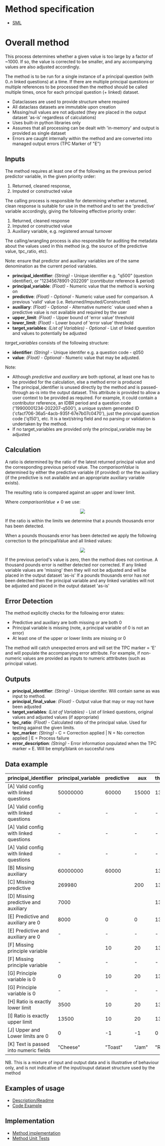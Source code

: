 Method specification
====================

* [SML](https://github.com/ONSdigital/Statistical-Method-Specifications/blob/thousand_pound/thousand_pounds_correction.md)

Overall method
=============

This process determines whether a given value is too large by a factor of ~1000. If so, the value is corrected to be smaller, and any accompanying values are also adjusted accordingly.

The method is to be run for a single instance of a principal question (with 0..n linked questions) at a time. If there are multiple principal questions or multiple references to be processed then the method should be called multiple times, once for each principal question (+ linked) dataset.

* Dataclasses are used to provide structure where required
* All dataclass datasets are immutable upon creation
* Missing/null values are not adjusted (they are placed in the output dataset 'as-is' regardless of calculations)
* Uses built-in python libraries only
* Assumes that all processing can be dealt with 'in-memory' and output is provided as single dataset
* Errors are caught internally within the method and are converted into managed output errors (TPC Marker of "E")

Inputs
------

The method requires at least one of the following as the previous period predictor variable, in the given priority order:

1. Returned, cleaned response,
2. Imputed or constructed value

The calling process is responsible for determining whether a returned, clean response is suitable for use in the method and to set the 'predictive' variable accordingly, giving the following effective priority order:

1. Returned, cleaned response
2. Imputed or constructed value
3. Auxiliary variable, e.g. registered annual turnover

The calling/wrangling process is also responsible for auditing the metadata about the values used in this method (e.g. the source of the predictive value, tpc_ratio, etc).

Note: ensure that predictor and auxiliary variables are of the same denomination as the current period variables.

* **principal_identifier**: *(String)* - Unique identifier e.g. "q500" (question identifier), or "12345678901-202209" (conrtibutor reference & period)
* **principal_variable**: *(Float)* - Numeric value that the method is working on
* **predictive**: *(Float)* - *Optional* - Numeric value used for comparison. A previous 'valid' value (i.e. Returned/Imputed/Constructed)
* **auxiliary**: *(Float)* - *Optional* - Alternative numeric` value used when a predictive value is not available and required by the user
* **upper_limit**: *(Float)* - Upper bound of 'error value' threshold
* **lower_limit**: *(Float)* - Lower bound of 'error value' threshold
* **target_variables**: *(List of Variables)* - *Optional* - List of linked question and values to potentially be adjusted

*target_variables* consists of the following structure:

* **identifier**: *(String)* - Unique identifer e.g. a question code - q050
* **value**: *(Float)* - *Optional* - Numeric value that may be adjusted.

Note:

* Although *predictive* and *auxiliary* are both optional, at least one has to be provided for the calculation, else a method error is produced
* The principal_identifier is unused directly by the method and is passed-through as-is into the output dataset. This attribute is provided to allow a user context to be provided as required. For example, it could contain a contributor reference, an IDBR period and a question code ('19900001234-202207-q500'), a unique system generated ID ('cfacf706-36a5-4acb-935f-67e7b07c0470'), just the principal question code ('q150'), etc. It is a text/string field and no parsing or validation is undertaken by the method.
* If no target_variables are provided only the principal_variable may be adjusted

Calculation
-----------

A ratio is determined by the ratio of the latest returned principal value and the corresponding previous period value. The $comparisonValue$ is determined by either the predictive variable (if provided) or the the auxiliary (if the predictive is not available and an appropriate auxiliary variable exists).

The resulting ratio is compared against an upper and lower limit.

Where $comparisonValue \ne 0$ we use:

<p align="center">
<img src="https://latex.codecogs.com/svg.image?{\color{Orange}lowerLimit&space;<&space;\frac{principalValue}{comparisonValue}&space;<&space;upperLimit}" />
</p>

If the ratio is within the limits we determine that a pounds thousands error has been detected.

When a pounds thousands error has been detected we apply the following correction to the principalValue and all linked values:

<p align="center">
<img src="https://latex.codecogs.com/svg.image?{\color{Orange}adjustedValue&space;=&space;\frac{value}{1000}" />
</p>

If the previous period's value is zero, then the method does not continue. A thousand pounds error is neither detected nor corrected.
If any linked variable values are 'missing' then they will not be adjusted and will be placed in the output dataset 'as-is'
If a pounds thousands error has *not* been detected then the principal variable and any linked variables will not be adjusted and placed in the output dataset 'as-is'

Error Detection
---------------

The method explicitly checks for the following error states:

* Predictive and auxiliary are both missing or are both 0
* Principal variable is missing (note, a principal variable of 0 is not an error)
* At least one of the upper or lower limits are missing or 0

The method will catch unexpected errors and will set the TPC marker = 'E' and will populate the accompanying error attribute. For example, if non-numeric values are provided as inputs to numeric atttributes (such as principal value).

Outputs
-------

* **principal_identifier**: *(String)* - Unique identifer. Will contain same as was input to method.
* **principal_final_value**: *(Float)* - Output value that may or may not have been adjusted
* **target_variables**: *(List of Variables)* - List of linked questions, original values and adjusted values (if appropriate)
* **tpc_ratio**: *(Float)* - Calculated ratio of the principal value. Used for testing against the given limits.
* **tpc_marker**: *(String)* - C = Correction applied | N = No correction applied | E = Process failure
* **error_description**: *(String)* - Error information populated when the TPC marker = E. Will be empty/blank on succesful runs

Data example
-------------

|principal_identifier|principal_variable|predictive|aux|threshold_upper|threshold_lower|tpc_marker|tpc_ratio|principal_final_value|linked_question|linked_value|linked_final_value
|---|---|---|---|---|---|---|---|---|---|---|---|
[A] Valid config with linked questions|50000000|60000|15000|1350|350|C|1000.0|50000.0|q101|500|0.5
[A] Valid config with linked questions|-|-|-|-|-|-|-|-|q102|1000|1
[A] Valid config with linked questions|-|-|-|-|-|-|-|-|q103|1500|1.5
[A] Valid config with linked questions|-|-|-|-|-|-|-|-|q104||
[B] Missing auxiliary|60000000|60000||1350|350|C|400.0|60000.0|||
[C] Missing predictive|269980||200|1350|350|C|1349.9|269.98|||
[D] Missing predictive and auxiliary|7000|||1350|350|E||7000|||
[E] Predictive and auxiliary are 0|8000|0|0|1350|350|E||8000|q451|500|500
[E] Predictive and auxiliary are 0|-|-|-|-|-|-|-|-|q452|1000|1000
[F] Missing principle variable||10|20|1350|350|E|||q501|1234|1234
[F] Missing principle variable|-|-|-|-|-|-|-|-|q502|2345|2345
[G] Principle variable is 0|0|10|20|1350|350|N|0|0|q601|500|500
[G] Principle variable is 0|-|-|-|-|-|-|-|-|q602|1000|1000
[H] Ratio is exactly lower limit|3500|10|20|1350|350|N|350|3500|q701|1000|1000
[I] Ratio is exactly upper limit|13500|10|20|1350|1350|N|350|13500|q801|1000|1000
[J] Upper and Lower limits are 0|0|-1|-1|0|0|E||0|||
[K] Text is passed into numeric fields|"Cheese"|"Toast"|"Jam"|"Rhubarb"|"Custard"|E||"Cheese"|||

NB. This is a mixture of input and output data and is illustrative of behaviour only, and is not indicative of the input/ouput dataset structure used by the method

Examples of usage
-----------------

* [Description/Readme](../sml_small/pounds_thousands/readme.md)
* [Code Example](../sml_small/pounds_thousands/example.py)

Implementation
--------------

* [Method implementation](../sml_small/pounds_thousands/pounds_thousands.py)
* [Method Unit Tests](../sml_small/pounds_thousands/test_pounds_thousands.py)
